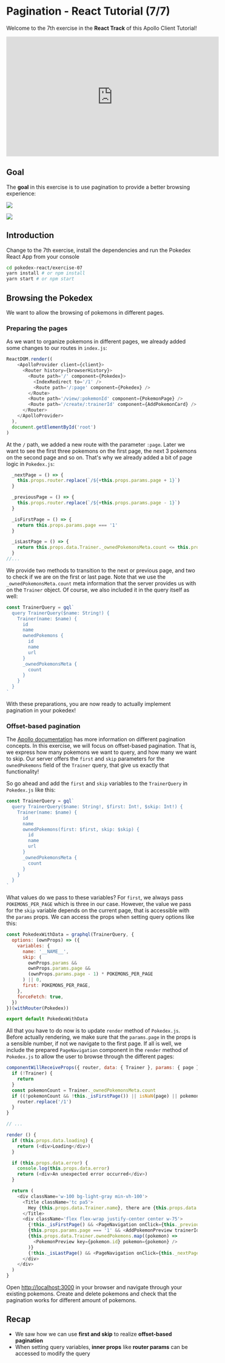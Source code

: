 # Pagination - React Tutorial (7/7)

Welcome to the 7th exercise in the **React Track** of this Apollo Client Tutorial!

<iframe width="560" height="315" src="https://www.youtube.com/embed/xloj6Rh3R54?list=PLn2e1F9Rfr6neWxkWtlTAwshh07-m1p5I" frameborder="0" allowfullscreen></iframe>

## Goal

The **goal** in this exercise is to use pagination to provide a better browsing experience:

![](../images/react-exercise-07-pokedex-01.png)

![](../images/react-exercise-07-pokedex-02.png)


## Introduction

Change to the 7th exercise, install the dependencies and run the Pokedex React App from your console

```sh
cd pokedex-react/exercise-07
yarn install # or npm install
yarn start # or npm start
```

## Browsing the Pokedex

We want to allow the browsing of pokemons in different pages.

### Preparing the pages

As we want to organize pokemons in different pages, we already added some changes to our routes in `index.js`:

```js
ReactDOM.render((
    <ApolloProvider client={client}>
      <Router history={browserHistory}>
        <Route path='/' component={Pokedex}>
          <IndexRedirect to='/1' />
          <Route path='/:page' component={Pokedex} />
        </Route>
        <Route path='/view/:pokemonId' component={PokemonPage} />
        <Route path='/create/:trainerId' component={AddPokemonCard} />
      </Router>
    </ApolloProvider>
  ),
  document.getElementById('root')
)
```

At the `/` path, we added a new route with the parameter `:page`. Later we want to see the first three pokemons on the first page, the next 3 pokemons on the second page and so on. That's why we already added a bit of page logic in `Pokedex.js`:

```js
  _nextPage = () => {
    this.props.router.replace(`/${+this.props.params.page + 1}`)
  }

  _previousPage = () => {
    this.props.router.replace(`/${+this.props.params.page - 1}`)
  }

  _isFirstPage = () => {
    return this.props.params.page === '1'
  }

  _isLastPage = () => {
    return this.props.data.Trainer._ownedPokemonsMeta.count <= this.props.params.page * POKEMONS_PER_PAGE
  }
//...
```

We provide two methods to transition to the next or previous page, and two to check if we are on the first or last page.
Note that we use the `_ownedPokemonsMeta.count` meta information that the server provides us with on the `Trainer` object.
Of course, we also included it in the query itself as well:

```js
const TrainerQuery = gql`
  query TrainerQuery($name: String!) {
    Trainer(name: $name) {
      id
      name
      ownedPokemons {
        id
        name
        url
      }
      _ownedPokemonsMeta {
        count
      }
    }
  }
`
```

With these preparations, you are now ready to actually implement pagination in your pokedex!

### Offset-based pagination

The [Apollo documentation](http://dev.apollodata.com/react/pagination.html) has more information on different pagination concepts. In this exercise, we will focus on offset-based pagination. That is, we express how many pokemons we want to query, and how many we want to skip.
Our server offers the `first` and `skip` parameters for the `ownedPokemons` field of the `Trainer` query, that give us exactly that functionality!

So go ahead and add the `first` and `skip` variables to the `TrainerQuery` in `Pokedex.js` like this:

```js@src/components/Pokedex.js
const TrainerQuery = gql`
  query TrainerQuery($name: String!, $first: Int!, $skip: Int!) {
    Trainer(name: $name) {
      id
      name
      ownedPokemons(first: $first, skip: $skip) {
        id
        name
        url
      }
      _ownedPokemonsMeta {
        count
      }
    }
  }
`
```

What values do we pass to these variables? For `first`, we always pass `POKEMONS_PER_PAGE` which is three in our case. However, the value we pass for the `skip` variable depends on the current page, that is accessible with the `params` props. We can access the props when setting query options like this:

```js@src/components/Pokedex.js
const PokedexWithData = graphql(TrainerQuery, {
  options: (ownProps) => ({
    variables: {
      name: '__NAME__',
      skip: (
        ownProps.params &&
        ownProps.params.page &&
        (ownProps.params.page - 1) * POKEMONS_PER_PAGE
      ) || 0,
      first: POKEMONS_PER_PAGE,
    },
    forceFetch: true,
  })
})(withRouter(Pokedex))

export default PokedexWithData
```

All that you have to do now is to update `render` method of `Pokedex.js`. Before actually rendering, we make sure that the `params.page` in the props is a sensible number, if not we navigate to the first page. If all is well, we include the prepared `PageNavigation` component in the `render` method of `Pokedex.js` to allow the user to browse through the different pages:

```js@src/components/Pokedex.js
componentWillReceiveProps({ router, data: { Trainer }, params: { page } }) {
  if (!Trainer) {
    return
  }
  const pokemonCount = Trainer._ownedPokemonsMeta.count
  if ((!pokemonCount && !this._isFirstPage()) || isNaN(page) || pokemonCount < (page - 1) * POKEMONS_PER_PAGE || page < 1) {
    router.replace('/1')
  }
}

// ...

render () {
  if (this.props.data.loading) {
    return (<div>Loading</div>)
  }

  if (this.props.data.error) {
    console.log(this.props.data.error)
    return (<div>An unexpected error occurred</div>)
  }

  return (
    <div className='w-100 bg-light-gray min-vh-100'>
      <Title className='tc pa5'>
        Hey {this.props.data.Trainer.name}, there are {this.props.data.Trainer._ownedPokemonsMeta.count} Pokemons in your pokedex
      </Title>
      <div className='flex flex-wrap justify-center center w-75'>
        {!this._isFirstPage() && <PageNavigation onClick={this._previousPage} isPrevious={true} />}
        {this.props.params.page === '1' && <AddPokemonPreview trainerId={this.props.data.Trainer.id} />}
        {this.props.data.Trainer.ownedPokemons.map((pokemon) =>
          <PokemonPreview key={pokemon.id} pokemon={pokemon} />
        )}
        {!this._isLastPage() && <PageNavigation onClick={this._nextPage} isPrevious={false} />}
      </div>
    </div>
  )
}
```

Open [http://localhost:3000](http://localhost:3000) in your browser and navigate through your existing pokemons. Create and delete pokemons and check that the pagination works for different amount of pokemons.

## Recap

* We saw how we can use **first and skip** to realize **offset-based pagination**
* When setting query variables, **inner props** like **router params** can be accessed to modify the query
